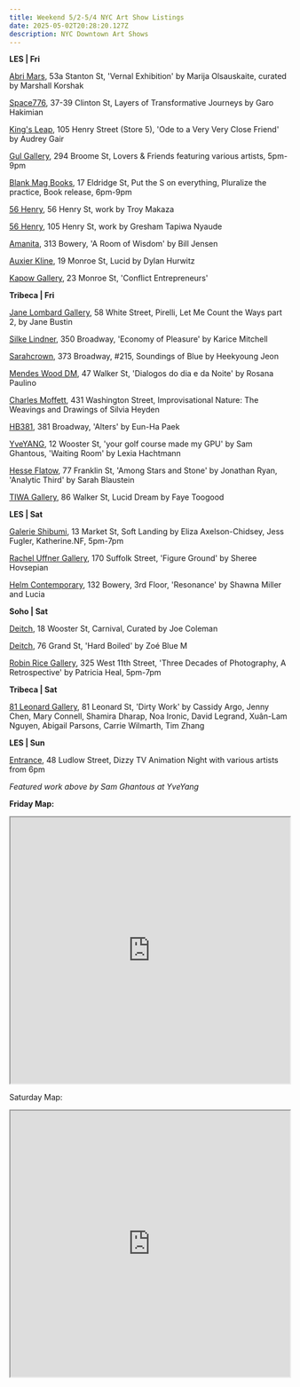 ```yaml
---
title: Weekend 5/2-5/4 NYC Art Show Listings
date: 2025-05-02T20:28:20.127Z
description: NYC Downtown Art Shows
---
```

**L﻿ES | Fri**

[Abri Mars](https://abrimars.com/exhibitions/vernal-exhibition-25), 53a Stanton St, 'Vernal Exhibition' by Marija Olsauskaite, curated by Marshall Korshak

[Space776](https://www.space776.com/), 37-39 Clinton St, Layers of Transformative Journeys by Garo Hakimian

[King's Leap](https://www.kingsleapfinearts.com/), 105 Henry Street (Store 5), 'Ode to a Very Very Close Friend' by Audrey Gair

[Gul Gallery](https://www.instagram.com/houseofgul), 294 Broome St, Lovers & Friends featuring various artists, 5pm-9pm

[Blank Mag Books](https://www.instagram.com/blankmagbooks_nyc), 17 Eldridge St, Put the S on everything, Pluralize the practice, Book release, 6pm-9pm

[56 Henry](https://56henry.nyc/exhibitions/troy-makaza-1), 56 Henry St, work by Troy Makaza

[56 Henry](https://56henry.nyc/exhibitions/gresham-tapiwa-nyaude-1/), 105 Henry St, work by Gresham Tapiwa Nyaude

[Amanita](https://spazioamanita.com/Exhibitions/Aroomofwisdom.html), 313 Bowery, 'A Room of Wisdom' by Bill Jensen

[Auxier Kline](https://www.auxierkline.com/), 19 Monroe St, Lucid by Dylan Hurwitz

[Kapow Gallery](https://instagram.com/kapowgallery), 23 Monroe St, 'Conflict Entrepreneurs'

**T﻿ribeca | Fri**

[Jane Lombard Gallery](https://www.janelombardgallery.com), 58 White Street, Pirelli, Let Me Count the Ways part 2, by Jane Bustin

[Silke Lindner](https://www.instagram.com/silkelindner.nyc), 350 Broadway, 'Economy of Pleasure' by Karice Mitchell

[Sarahcrown](https://www.sarahcrown.com/), 373 Broadway, #215, Soundings of Blue by Heekyoung Jeon

[Mendes Wood DM](https://mendeswooddm.com/exhibitions/367-dialogos-do-dia-e-da-noite-rosana-paulino/), 47 Walker St, 'Dialogos do dia e da Noite' by Rosana Paulino

[Charles Moffett](https://charlesmoffett.com/exhibitions/96-silvia-heyden-improvisational-nature-the-weavings-and-drawings-of-silvia/), 431 Washington Street, Improvisational Nature: The Weavings and Drawings of Silvia Heyden

[HB381](https://www.hb381gallery.com/exhibitions/alters), 381 Broadway, 'Alters' by Eun-Ha Paek

[YveYANG](http://yveyang.com/), 12 Wooster St, 'your golf course made my GPU' by Sam Ghantous, 'Waiting Room' by Lexia Hachtmann

[Hesse Flatow](https://hesseflatow.com/), 77 Franklin St, 'Among Stars and Stone' by Jonathan Ryan, 'Analytic Third' by Sarah Blaustein

[TIWA Gallery](https://www.instagram.com/tiwa_select), 86 Walker St, Lucid Dream by Faye Toogood

**L﻿ES | Sat**

[Galerie Shibumi](https://www.instagram.com/galerie.shibumi), 13 Market St, Soft Landing by Eliza Axelson-Chidsey, Jess Fugler, Katherine.NF, 5pm-7pm

[Rachel Uffner Gallery](https://racheluffnergallery.com/exhibitions/163-sheree-hovsepian-figure-ground/), 170 Suffolk Street, 'Figure Ground' by Sheree Hovsepian

[Helm Contemporary](https://www.helmcontemporary.com/), 132 Bowery, 3rd Floor, 'Resonance' by Shawna Miller and Lucia

**S﻿oho | Sat**

[Deitch](https://deitch.com/new-york/exhibitions/carnival), 18 Wooster St, Carnival, Curated by Joe Coleman

[D﻿eitch](https://deitch.com/new-york/exhibitions/zoe-blue-m-hard-boiled), 76 Grand St, 'Hard Boiled' by Zoé Blue M

[Robin Rice Gallery](https://robinricegallery.com/exhibitions/2025/patriciaheal), 325 West 11th Street, 'Three Decades of Photography, A Retrospective' by Patricia Heal, 5pm-7pm

**T﻿ribeca | Sat[](https://81leonardgallery.com/dirty-work-risd-mfa-painting-25/)**

[81 Leonard Gallery](https://81leonardgallery.com/dirty-work-risd-mfa-painting-25/), 81 Leonard St, 'Dirty Work' by Cassidy Argo, Jenny Chen, Mary Connell, Shamira Dharap, Noa Ironic, David Legrand, Xuân-Lam Nguyen, Abigail Parsons, Carrie Wilmarth, Tim Zhang

**L﻿ES | Sun**

[Entrance](https://www.instagram.com/entrance.nyc/), 48 Ludlow Street, Dizzy TV Animation Night with various artists from 6pm

*F﻿eatured work above by Sam Ghantous at YveYang*

**F﻿riday Map:**

<iframe src="https://www.google.com/maps/d/u/1/embed?mid=1k7l-3eQKKnxf7xbYm1KZpWMWuOW5IrE&ehbc=2E312F" width="100%" height="480"></iframe>

S﻿aturday Map:

<iframe src="https://www.google.com/maps/d/u/1/embed?mid=14R2zNvPNfQvzbtx-pUmHLsGaEvBINnw&ehbc=2E312F" width="100%" height="480"></iframe>